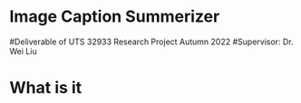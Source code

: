 # Image Caption Summerizer 
#Deliverable of UTS 32933 Research Project Autumn 2022
#Supervisor: Dr. Wei Liu

# What is it
